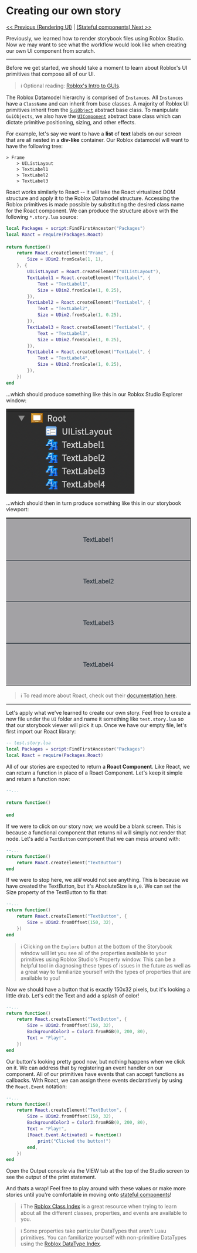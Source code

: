 # Creating our own story
[<< Previous (Rendering UI)](3.rendering-ui.md) | [(Stateful components) Next >>](5.stateful-components.md)

Previously, we learned how to render storybook files using Roblox Studio. Now we may want to see what the workflow would look like when creating our own UI component from scratch.

----

Before we get started, we should take a moment to learn about Roblox's UI primitives that compose all of our UI.

> :information_source: Optional reading: [Roblox's Intro to GUIs](https://developer.roblox.com/en-us/articles/Intro-to-GUIs).

The Roblox Datamodel hierarchy is comprised of `Instances`. All `Instances` have a `ClassName` and can inherit from base classes. A majority of Roblox UI primitives inherit from the [`GuiObject`](https://developer.roblox.com/en-us/api-reference/class/GuiObject) abstract base class. To manipulate `GuiObjects`, we also have the [`UIComponent`](https://developer.roblox.com/en-us/api-reference/class/UIComponent) abstract base class which can dictate primitive positioning, sizing, and other effects.

For example, let's say we want to have a **list** of **text** labels on our screen that are all nested in a **div-like** container. Our Roblox datamodel will want to have the following tree:

```
> Frame
	> UIListLayout
	> TextLabel1
	> TextLabel2
	> TextLabel3
```

Roact works similarly to React -- it will take the Roact virtualized DOM structure and apply it to the Roblox Datamodel structure. Accessing the Roblox primitives is made possible by substituting the desired class name for the Roact component. We can produce the structure above with the following `*.story.lua` source:

```lua
local Packages = script:FindFirstAncestor("Packages")
local Roact = require(Packages.Roact)

return function()
	return Roact.createElement("Frame", {
		Size = UDim2.fromScale(1, 1),
	}, {
		UIListLayout = Roact.createElement("UIListLayout"),
		TextLabel1 = Roact.createElement("TextLabel", {
			Text = "TextLabel1",
			Size = UDim2.fromScale(1, 0.25),
		}),
		TextLabel2 = Roact.createElement("TextLabel", {
			Text = "TextLabel2",
			Size = UDim2.fromScale(1, 0.25),
		}),
		TextLabel3 = Roact.createElement("TextLabel", {
			Text = "TextLabel3",
			Size = UDim2.fromScale(1, 0.25),
		}),
		TextLabel4 = Roact.createElement("TextLabel", {
			Text = "TextLabel4",
			Size = UDim2.fromScale(1, 0.25),
		}),
	})
end
```

...which should produce something like this in our Roblox Studio Explorer window:

![Roblox Studio Explorer window](../images/4.explorer.png)

...which should then in turn produce something like this in our storybook viewport:

![Roblox Studio Viewport](../images/4.viewport.png)

> :information_source: To read more about Roact, check out their [documentation here](https://roblox.github.io/roact/).

----

Let's apply what we've learned to create our own story. Feel free to create a new file under the `UI` folder and name it something like `test.story.lua` so that our storybook viewer will pick it up. Once we have our empty file, let's first import our Roact library:

```lua
-- test.story.lua
local Packages = script:FindFirstAncestor("Packages")
local Roact = require(Packages.Roact)
```

All of our stories are expected to return a **Roact Component**. Like React, we can return a function in place of a Roact Component. Let's keep it simple and return a function now:

```lua
--...

return function()

end
```

If we were to click on our story now, we would be a blank screen. This is because a functional component that returns nil will simply not render that node. Let's add a `TextButton` component that we can mess around with:

```lua
--...
return function()
	return Roact.createElement("TextButton")
end
```

If we were to stop here, we _still_ would not see anything. This is because we have created the TextButton, but it's AbsoluteSize is `0,0`. We can set the Size property of the TextButton to fix that:

```lua
--...
return function()
	return Roact.createElement("TextButton", {
		Size = UDim2.fromOffset(150, 32),
	})
end
```

> :information_source: Clicking on the `Explore` button at the bottom of the Storybook window will let you see all of the properties available to your primitives using Roblox Studio's Property window. This can be a helpful tool in diagnosing these types of issues in the future as well as a great way to familiarize yourself with the types of properties that are available to you!

Now we should have a button that is exactly 150x32 pixels, but it's looking a little drab. Let's edit the Text and add a splash of color!

```lua
--...
return function()
	return Roact.createElement("TextButton", {
		Size = UDim2.fromOffset(150, 32),
		BackgroundColor3 = Color3.fromRGB(0, 200, 80),
		Text = "Play!",
	})
end
```
Our button's looking pretty good now, but nothing happens when we click on it. We can address that by registering an event handler on our component.
All of our primitives have events that can accept functions as callbacks. With Roact, we can assign these events declaratively by using the `Roact.Event` notation:

```lua
--...
return function()
	return Roact.createElement("TextButton", {
		Size = UDim2.fromOffset(150, 32),
		BackgroundColor3 = Color3.fromRGB(0, 200, 80),
		Text = "Play!",
		[Roact.Event.Activated] = function()
			print("Clicked the button!")
		end,
	})
end
```
Open the Output console via the VIEW tab at the top of the Studio screen to see the output of the print statement.

And thats a wrap! Feel free to play around with these values or make more stories until you're comfortable in moving onto [stateful components](5.stateful-components.md)!

> :information_source: The [Roblox Class Index](https://developer.roblox.com/en-us/api-reference/index) is a great resource when trying to learn about all the different classes, properties, and events are available to you.

> :information_source: Some properties take particular DataTypes that aren't Luau primitives. You can familiarize yourself with non-primitive DataTypes using the [Roblox DataType Index](https://developer.roblox.com/en-us/api-reference/data-types).

